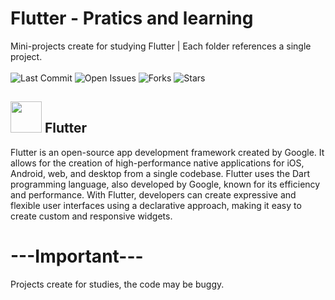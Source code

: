 # Flutter - Pratics and learning
Mini-projects create for studying  Flutter | Each folder references a single project. <br><br>
![Last Commit](https://img.shields.io/github/last-commit/AR097/Practice-Flutter)
![Open Issues](https://img.shields.io/github/issues/AR097/Practice-Flutter)
![Forks](https://img.shields.io/github/forks/AR097/Practice-Flutter)
![Stars](https://img.shields.io/github/stars/AR097/Practice-Flutter?style=social)

## <img src = "https://github.com/AR097/Practice-Flutter/assets/107823438/43342381-1d26-47d2-af97-e92e5f47da01" height=50/> Flutter

Flutter is an open-source app development framework created by Google. It allows for the creation of high-performance native applications for iOS, Android, web, and desktop from a single codebase. Flutter uses the Dart programming language, also developed by Google, known for its efficiency and performance. With Flutter, developers can create expressive and flexible user interfaces using a declarative approach, making it easy to create custom and responsive widgets.

# ---Important--- 
Projects create for studies, the code may be buggy.
